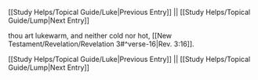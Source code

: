 [[Study Helps/Topical Guide/Luke|Previous Entry]]  ||  [[Study Helps/Topical Guide/Lump|Next Entry]]

 thou art lukewarm, and neither cold nor hot, [[New Testament/Revelation/Revelation 3#^verse-16|Rev. 3:16]].

[[Study Helps/Topical Guide/Luke|Previous Entry]]  ||  [[Study Helps/Topical Guide/Lump|Next Entry]]